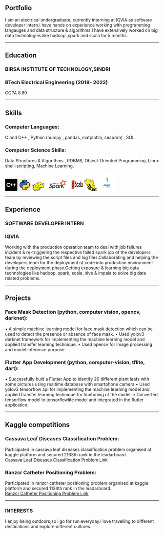 ## Portfolio

I am an electrical undergraduate, currently interning at IQVIA as software developer intern.I have hands on experience working with programming langauges and data structure & algorithms.I have extensively worked on big data technologies like hadoop ,spark and scala for 5 months.

---
## Education

### **BIRSA INSTITUTE OF TECHNOLOGY,SINDRI**
### BTech Electrical Engineering (2018- 2022)
CGPA 8.69

---
## Skills
### **Computer Languages:**
C and C++ , Python (numpy , pandas, matplotlib, seaborn) , SQL

### **Computer Science Skills:**
Data Structures & Algorithms , RDBMS, Object-Oriented Programming, Linux shell-scripting, Machine Learning.

<p align='left'>
   <img src= "c++.png" alt="html" width="40" height="40">
   <img src="python_logo.jpg" alt="css" width="40" height="40">
   <img src="hadoop_logo.png" height='30' width='auto' alt="js">
   <img src="spark_logo.png" alt="react" width="auto" height="40"/>
   <img src="scala_logo.png" alt="angular" width="40" height="40"/>
   <img src="hive_logo.png" alt="angular" width="40" height="40"/>
   <img src="impala_logo.png" alt="angular" width="60" height="60"/>
  
</p>

---

## Experience

### **SOFTWARE DEVELOPER INTERN**
### IQVIA

Working with the production operation team to deal with job failures incident & re-triggering the respective failed spark job of the developers team by reviewing the script files and log files.Collaborating and helping the developers team for the deployment of code into production environment during the deployment phase.Getting exposure & learning big data technologies like hadoop, spark, scala ,hive & impala  to solve big data related problems.

---

## Projects

### **Face Mask Detection (python, computer vision, opencv, darknet):**

• A simple machine learning model for face mask detection which can be used to detect the presence or absence of face mask.
• Used yolov3 darknet framework for implementing the machine learning model and applied transfer learning technique.
• Used opencv for image processing and model inference purpose.

### **Flutter App Development (python, computer-vision, tflite, dart):**
• Successfully built a Flutter App to identify 20 different plant leafs with some pictures using realtime database with smartphone camera
• Used yolov3 tensorflow api for implementing the machine learning model and applied transfer learning technique for finetuning of the model.
• Converted tensorflow model to tensorflowlite model and integrated in the flutter application.

---

## Kaggle competitions 

### **Cassava Leaf Diseases Classification Problem:**
Participated in cassava leaf diseases classification problem organised at kaggle platform and secured 2163th rank in the leadarboard.<br />
[Cassava Leaf Diseases Classification Problem Link](https://www.kaggle.com/c/cassava-leaf-disease-classification)
### **Ranzcr Catheter Positioning Problem:**
Participated in ranzcr catheter positioning problem organised at kaggle platform and secured 1124th rank in the leadarboard.<br />
[Ranzcr Catheter Positioning Problem Link](https://www.kaggle.com/c/ranzcr-clip-catheter-line-classification)

---
### INTERESTS

I enjoy being outdoors,so i go for run everyday.I love travelling to different destinations and explore different cultures. 

